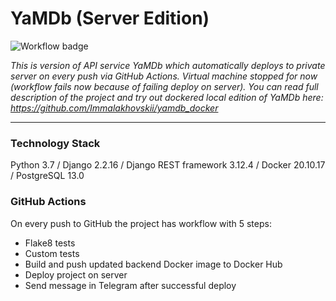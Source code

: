 # YaMDb (Server Edition) #
![Workflow badge](https://github.com/Immalakhovskii/yamdb_final/actions/workflows/yamdb_workflow.yml/badge.svg?event=push)

*This is version of API service YaMDb which automatically deploys to private server on every push via GitHub Actions. Virtual machine stopped for now (workflow fails now because of failing deploy on server). You can read full description of the project and try out dockered local edition of YaMDb here: https://github.com/Immalakhovskii/yamdb_docker*
****
### Technology Stack ###
Python 3.7 / Django 2.2.16 / Django REST framework 3.12.4 / Docker 20.10.17 / PostgreSQL 13.0
### GitHub Actions ###
On every push to GitHub the project has workflow with 5 steps:
- Flake8 tests
- Custom tests
- Build and push updated backend Docker image to Docker Hub
- Deploy project on server
- Send message in Telegram after successful deploy
